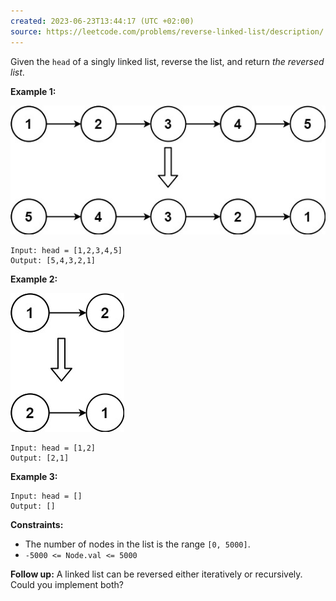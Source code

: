 ```yaml
---
created: 2023-06-23T13:44:17 (UTC +02:00)
source: https://leetcode.com/problems/reverse-linked-list/description/
---
```

Given the `head` of a singly linked list, reverse the list, and return _the reversed list_.

**Example 1:**

![img.png](img.png)

```
Input: head = [1,2,3,4,5]
Output: [5,4,3,2,1]

```

**Example 2:**

![img_1.png](img_1.png)

```
Input: head = [1,2]
Output: [2,1]

```

**Example 3:**

```
Input: head = []
Output: []

```

**Constraints:**

-   The number of nodes in the list is the range `[0, 5000]`.
-   `-5000 <= Node.val <= 5000`

**Follow up:** A linked list can be reversed either iteratively or recursively. Could you implement both?
